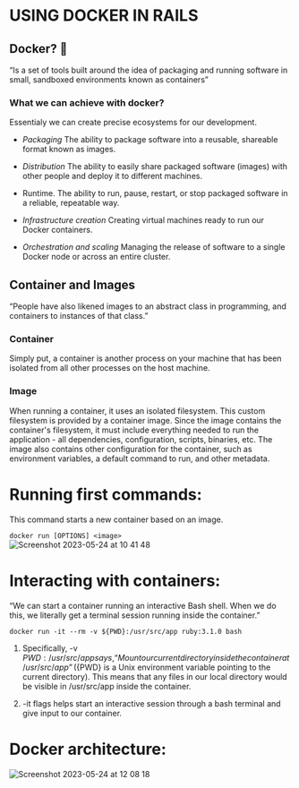 # USING DOCKER IN RAILS

## Docker? 🐳
“Is a set of tools built around the idea of packaging and running software in small, sandboxed environments known as containers”

### What we can achieve with docker?
Essentialy we can create precise ecosystems for our development.

- *Packaging* The ability to package software into a reusable, shareable format known as
images.

- *Distribution* The ability to easily share packaged software (images) with other people and
deploy it to different machines.

- Runtime. The ability to run, pause, restart, or stop packaged software in a reliable,
repeatable way.

- *Infrastructure creation* Creating virtual machines ready to run our Docker containers.

- *Orchestration and scaling* Managing the release of software to a single Docker node or
across an entire cluster.

## Container and Images
“People have also likened images to an abstract class in programming, and containers to instances of
that class.”

### Container
Simply put, a container is another process on your machine that has been isolated from all other processes on the host machine.


### Image
When running a container, it uses an isolated filesystem. This custom filesystem is provided by a container image. Since the image contains the container's filesystem, it must include everything needed to run the application - all dependencies, configuration, scripts, binaries, etc. The image also contains other configuration for the container, such as environment variables, a default command to run, and other metadata.

# Running first commands:
This command starts a new container based on an image.
  
`docker run [OPTIONS] <image>`
<br>
![Screenshot 2023-05-24 at 10 41 48](https://github.com/daniel-enqz/ruby-corners-100/assets/72522628/c97a8abd-c6e2-4dca-aacb-f80771e854d2)


# Interacting with containers:
“We can start a container running an interactive Bash shell. When we do this, we literally get a terminal session running inside the container.”

`docker run -it --rm -v ${PWD}:/usr/src/app ruby:3.1.0 bash`

1. Specifically, -v ${PWD}:/usr/src/app says, “Mount our current directory inside the container at
/usr/src/app” (${PWD} is a Unix environment variable pointing to the current directory). This
means that any files in our local directory would be visible in /usr/src/app inside the container.

2. -it flags helps start an interactive session through a bash terminal and give input to our container.

# Docker architecture:

![Screenshot 2023-05-24 at 12 08 18](https://github.com/daniel-enqz/ruby-corners-100/assets/72522628/a547a5c4-f934-4948-9f5a-c150d43472c4)

